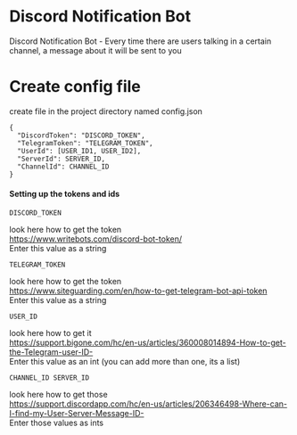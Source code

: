 # Discord Notification Bot
Discord Notification Bot - Every time there are users talking in a certain channel, a message about it will be sent to you

# Create config file

create file in the project directory named config.json

    {
      "DiscordToken": "DISCORD_TOKEN",
      "TelegramToken": "TELEGRAM_TOKEN",
      "UserId": [USER_ID1, USER_ID2],
      "ServerId": SERVER_ID,
      "ChannelId": CHANNEL_ID
    }
   
#### Setting up the tokens and ids

    DISCORD_TOKEN
look here how to get the token \
https://www.writebots.com/discord-bot-token/ \
Enter this value as a string


    TELEGRAM_TOKEN
look here how to get the token \
https://www.siteguarding.com/en/how-to-get-telegram-bot-api-token \
Enter this value as a string


    USER_ID
look here how to get it \
https://support.bigone.com/hc/en-us/articles/360008014894-How-to-get-the-Telegram-user-ID- \
Enter this value as an int (you can add more than one, its a list)

    CHANNEL_ID SERVER_ID
look here how to get those \
https://support.discordapp.com/hc/en-us/articles/206346498-Where-can-I-find-my-User-Server-Message-ID- \
Enter those values as ints
